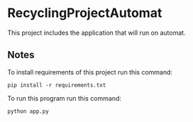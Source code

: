 # RecyclingProjectAutomat

This project includes the application that will run on automat.

## Notes
To install requirements of this project run this command:
```
pip install -r requirements.txt
```
To run this program run this command:
```
python app.py
```